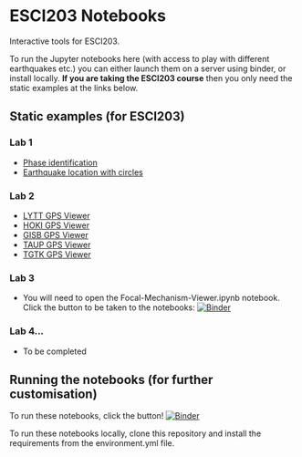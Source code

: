 # ESCI203 Notebooks

Interactive tools for ESCI203.

To run the Jupyter notebooks here (with access to play with different earthquakes etc.) you can either launch them
on a server using binder, or install locally.  **If you are taking the ESCI203 course** then you only need the static
examples at the links below.

## Static examples (for ESCI203)
### Lab 1
- [Phase identification](static/picker.html)
- [Earthquake location with circles](static/circle_location.html)
### Lab 2
- [LYTT GPS Viewer](static/LYTT_GPS.html)
- [HOKI GPS Viewer](static/HOKI_GPS.html)
- [GISB GPS Viewer](static/GISB_GPS.html)
- [TAUP GPS Viewer](static/TAUP_GPS.html)
- [TGTK GPS Viewer](static/TGTK_GPS.html)
### Lab 3
- You will need to open the Focal-Mechanism-Viewer.ipynb notebook.  Click the 
  button to be taken to the notebooks: [![Binder](https://mybinder.org/badge_logo.svg)](https://mybinder.org/v2/gh/calum-chamberlain/ESCI203_notebooks/master)
### Lab 4...
- To be completed

## Running the notebooks (for further customisation)

To run these notebooks, click the button! [![Binder](https://mybinder.org/badge_logo.svg)](https://mybinder.org/v2/gh/calum-chamberlain/ESCI203_notebooks/master)

To run these notebooks locally, clone this repository and install the requirements
from the environment.yml file.
